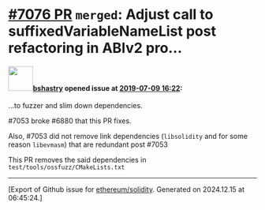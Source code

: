 # [\#7076 PR](https://github.com/ethereum/solidity/pull/7076) `merged`: Adjust call to suffixedVariableNameList post refactoring in ABIv2 pro…

#### <img src="https://avatars.githubusercontent.com/u/2388185?v=4" width="50">[bshastry](https://github.com/bshastry) opened issue at [2019-07-09 16:22](https://github.com/ethereum/solidity/pull/7076):

…to fuzzer and slim down dependencies.

#7053 broke #6880 that this PR fixes.

Also, #7053 did not remove link dependencies (`libsolidity` and for some reason `libevmasm`) that are redundant post #7053 

This PR removes the said dependencies in `test/tools/ossfuzz/CMakeLists.txt`




-------------------------------------------------------------------------------



[Export of Github issue for [ethereum/solidity](https://github.com/ethereum/solidity). Generated on 2024.12.15 at 06:45:24.]
